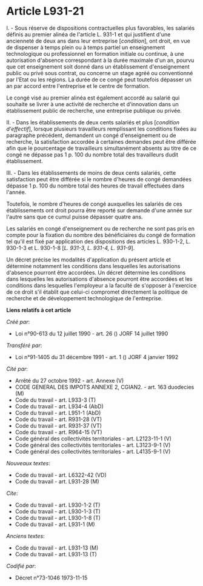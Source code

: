 # Article L931-21

I. - Sous réserve de dispositions contractuelles plus favorables, les salariés définis au premier alinéa de l'article L.
931-1 et qui justifient d'une ancienneté de deux ans dans leur entreprise [*condition*], ont droit, en vue de dispenser à
temps plein ou à temps partiel un enseignement technologique ou professionnel en formation initiale ou continue, à une
autorisation d'absence correspondant à la durée maximale d'un an, pourvu que cet enseignement soit donné dans un
établissement d'enseignement public ou privé sous contrat, ou concerne un stage agréé ou conventionné par l'Etat ou les
régions. La durée de ce congé peut toutefois dépasser un an par accord entre l'entreprise et le centre de formation.

Le congé visé au premier alinéa est également accordé au salarié qui souhaite se livrer à une activité de recherche et
d'innovation dans un établissement public de recherche, une entreprise publique ou privée.

II. - Dans les établissements de deux cents salariés et plus [*condition d'effectif*], lorsque plusieurs travailleurs
remplissant les conditions fixées au paragraphe précédent, demandent un congé d'enseignement ou de recherche, la satisfaction
accordée à certaines demandes peut être différée afin que le pourcentage de travailleurs simultanément absents au titre de ce
congé ne dépasse pas 1 p. 100 du nombre total des travailleurs dudit établissement.

III. - Dans les établissements de moins de deux cents salariés, cette satisfaction peut être différée si le nombre d'heures
de congé demandées dépasse 1 p. 100 du nombre total des heures de travail effectuées dans l'année.

Toutefois, le nombre d'heures de congé auxquelles les salariés de ces établissements ont droit pourra être reporté sur
demande d'une année sur l'autre sans que ce cumul puisse dépasser quatre ans.

Les salariés en congé d'enseignement ou de recherche ne sont pas pris en compte pour la fixation du nombre des bénéficiaires
du congé de formation tel qu'il est fixé par application des dispositions des articles L. 930-1-2, L. 930-1-3 et L. 930-1-8
[*L. 931-3, L. 931-4, L. 931-9*].

Un décret précise les modalités d'application du présent article et détermine notamment les conditions dans lesquelles les
autorisations d'absence pourront être accordées. Un décret détermine les conditions dans lesquelles les autorisations
d'absence pourront être accordées et les conditions dans lesquelles l'employeur a la faculté de s'opposer à l'exercice de ce
droit s'il établit que celui-ci compromet directement la politique de recherche et de développement technologique de
l'entreprise.

**Liens relatifs à cet article**

_Créé par_:

  - Loi n°90-613 du 12 juillet 1990 - art. 26 () JORF 14 juillet 1990

_Transféré par_:

  - Loi n°91-1405 du 31 décembre 1991 - art. 1 () JORF 4 janvier 1992

_Cité par_:

  - Arrêté du 27 octobre 1992 - art. Annexe (V)
  - CODE GENERAL DES IMPOTS ANNEXE 2, CGIAN2. - art. 163 duodecies (M)
  - Code du travail - art. L933-3 (T)
  - Code du travail - art. L934-4 (AbD)
  - Code du travail - art. L951-1 (AbD)
  - Code du travail - art. R931-28 (VT)
  - Code du travail - art. R931-37 (VT)
  - Code du travail - art. R964-15 (VT)
  - Code général des collectivités territoriales - art. L2123-11-1 (V)
  - Code général des collectivités territoriales - art. L3123-9-1 (V)
  - Code général des collectivités territoriales - art. L4135-9-1 (V)

_Nouveaux textes_:

  - Code du travail - art. L6322-42 (VD)
  - Code du travail - art. L931-28 (M)

_Cite_:

  - Code du travail - art. L930-1-2 (T)
  - Code du travail - art. L930-1-3 (T)
  - Code du travail - art. L930-1-8 (T)
  - Code du travail - art. L931-1 (M)

_Anciens textes_:

  - Code du travail - art. L931-13 (M)
  - Code du travail - art. L931-13 (T)

_Codifié par_:

  - Décret n°73-1046 1973-11-15
